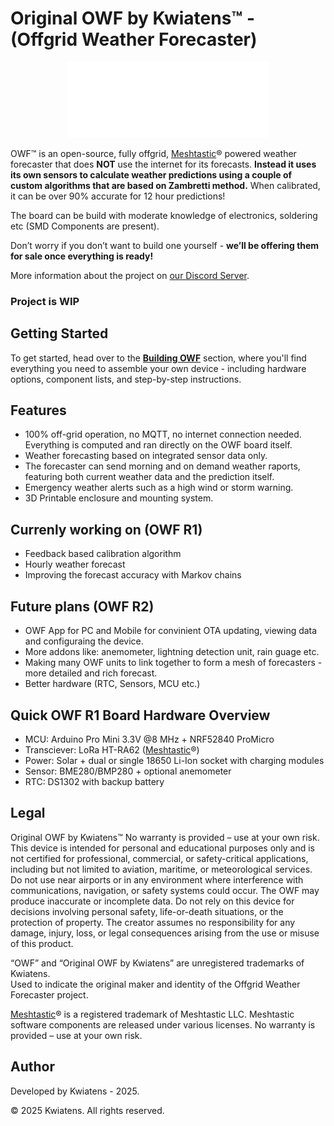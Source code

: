 # Original OWF by Kwiatens™ - (Offgrid Weather Forecaster)
<p align="center">
  <img src="https://github.com/Kwiatens/OWF-Offgrid-Weather-Forecaster/blob/main/images/Original_OWFR1_logo_white.png?raw=true" alt="OWF" />
</p>

OWF™ is an open-source, fully offgrid, [Meshtastic](https://meshtastic.org/)® powered weather forecaster that does **NOT** use the internet for its forecasts. **Instead it uses its own sensors to calculate weather predictions using a couple of custom algorithms that are based on Zambretti method.**
When calibrated, it can be over 90% accurate for 12 hour predictions!

The board can be build with moderate knowledge of electronics, soldering etc (SMD Components are present).

Don’t worry if you don’t want to build one yourself - **we’ll be offering them for sale once everything is ready!**

More information about the project on [our Discord Server](https://discord.gg/Jbdw9DENTZ).

### **Project is WIP**

## Getting Started

To get started, head over to the [**Building OWF**](https://github.com/Kwiatens/OWF-Offgrid-Weather-Forecaster/blob/main/docs/00_Getting_Started.md) section, where you'll find everything you need to assemble your own device - including hardware options, component lists, and step-by-step instructions.

## Features
- 100% off-grid operation, no MQTT, no internet connection needed. Everything is computed and ran directly on the OWF board itself.
- Weather forecasting based on integrated sensor data only.
- The forecaster can send morning and on demand weather raports, featuring both current weather data and the prediction itself.
- Emergency weather alerts such as a high wind or storm warning.
- 3D Printable enclosure and mounting system.

## Currenly working on (OWF R1)
- Feedback based calibration algorithm
- Hourly weather forecast
- Improving the forecast accuracy with Markov chains
  
## Future plans (OWF R2)

- OWF App for PC and Mobile for convinient OTA updating, viewing data and configuraing the device.
- More addons like: anemometer, lightning detection unit, rain guage etc.
- Making many OWF units to link together to form a mesh of forecasters - more detailed and rich forecast.
- Better hardware (RTC, Sensors, MCU etc.)

## Quick OWF R1 Board Hardware Overview

- MCU: Arduino Pro Mini 3.3V @8 MHz + NRF52840 ProMicro
- Transciever: LoRa HT-RA62 ([Meshtastic](https://meshtastic.org/)®)
- Power: Solar + dual or single 18650 Li-Ion socket with charging modules
- Sensor: BME280/BMP280 + optional anemometer
- RTC: DS1302 with backup battery

## Legal
Original OWF by Kwiatens™
No warranty is provided – use at your own risk. This device is intended for personal and educational purposes only and is not certified for professional, commercial, or safety-critical applications, including but not limited to aviation, maritime, or meteorological services. Do not use near airports or in any environment where interference with communications, navigation, or safety systems could occur.
The OWF may produce inaccurate or incomplete data. Do not rely on this device for decisions involving personal safety, life-or-death situations, or the protection of property. The creator assumes no responsibility for any damage, injury, loss, or legal consequences arising from the use or misuse of this product.

“OWF” and “Original OWF by Kwiatens” are unregistered trademarks of Kwiatens.  
Used to indicate the original maker and identity of the Offgrid Weather Forecaster project.

[Meshtastic](https://meshtastic.org/)® is a registered trademark of Meshtastic LLC. Meshtastic software components are released under various licenses. No warranty is provided – use at your own risk.

## Author
Developed by Kwiatens - 2025.

© 2025 Kwiatens. All rights reserved.  

